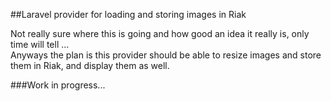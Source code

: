 ##Laravel provider for loading and storing images in Riak

Not really sure where this is going and how good an idea it really is, only time will tell ...  
Anyways the plan is this provider should be able to resize images and store them in Riak, and display them as well.  

###Work in progress...
